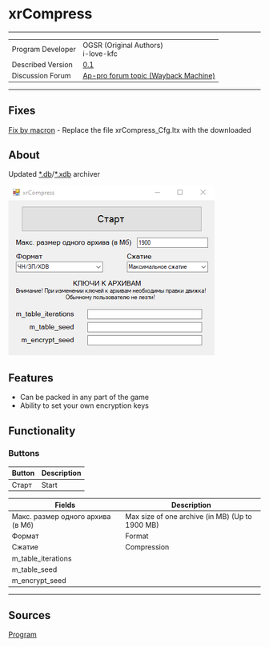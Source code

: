 # xrCompress

___

|  |  |
|---|---|
| Program Developer | OGSR (Original Authors)<br>i-love-kfc |
| Described Version | [0.1](https://disk.yandex.ru/d/CwLjWTuxPmSAHg) |
| Discussion Forum | [Ap-pro forum topic (Wayback Machine)](https://web.archive.org/web/20220706063210/https://ap-pro.ru/forums/topic/3500-obnovlyonnyy-xrcompress/) |

___

## Fixes

[Fix by macron](https://disk.yandex.ru/d/_C56bRIftKUMlg) - Replace the file xrCompress_Cfg.ltx with the downloaded

## About

Updated [*.db](../../reference/file-formats/archives-resource-packs/db.md)/[*.xdb](../../reference/file-formats/archives-resource-packs/xr.md) archiver

![editor centered](assets/images/xrcompress.png)

## Features

- Can be packed in any part of the game
- Ability to set your own encryption keys

## Functionality

### Buttons

| Button | Description |
|---|---|
| Старт | Start |

| Fields | Description |
|---|---|
| Макс. размер одного архива (в Мб) | Max size of one archive (in MB) (Up to 1900 MB) |
| Формат | Format |
| Сжатие | Compression |
| m_table_iterations |  |
| m_table_seed |  |
| m_encrypt_seed |  |

___

## Sources

[Program](https://disk.yandex.ru/d/CwLjWTuxPmSAHg)
